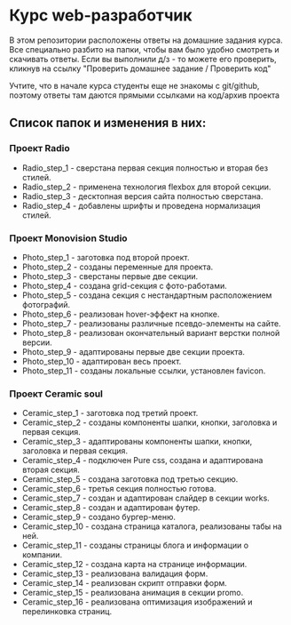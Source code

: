 # Курс web-разработчик

В этом репозитории расположены ответы на домашние задания курса. Все специально разбито на папки, чтобы вам было удобно смотреть и скачивать ответы.
Если вы выполнили д/з - то можете его проверить, кликнув на ссылку "Проверить домашнее задание / Проверить код"

Учтите, что в начале курса студенты еще не знакомы с git/github, поэтому ответы там даются прямыми ссылками на код/архив проекта

## Список папок и изменения в них:

### Проект Radio

- Radio_step_1 - сверстана первая секция полностью и вторая без стилей.
- Radio_step_2 - применена технология flexbox для второй секции.
- Radio_step_3 - десктопная версия сайта полностью сверстана.
- Radio_step_4 - добавлены шрифты и проведена нормализация стилей.

### Проект Monovision Studio

- Photo_step_1 - заготовка под второй проект.
- Photo_step_2 - созданы переменные для проекта.
- Photo_step_3 - сверстаны первые две секции.
- Photo_step_4 - создана grid-секция с фото-работами.
- Photo_step_5 - создана секция с нестандартным расположением фотографий.
- Photo_step_6 - реализован hover-эффект на кнопке.
- Photo_step_7 - реализованы различные псевдо-элементы на сайте.
- Photo_step_8 - реализован окончательный вариант верстки полной версии.
- Photo_step_9 - адаптированы первые две секции проекта.
- Photo_step_10 - адаптирован весь проект.
- Photo_step_11 - созданы локальные ссылки, установлен favicon.

### Проект Ceramic soul

- Ceramic_step_1 - заготовка под третий проект.
- Ceramic_step_2 - созданы компоненты шапки, кнопки, заголовка и первая секция.
- Ceramic_step_3 - адаптированы компоненты шапки, кнопки, заголовка и первая секция.
- Ceramic_step_4 - подключен Pure css, создана и адаптирована вторая секция.
- Ceramic_step_5 - создана заготовка под третью секцию.
- Ceramic_step_6 - третья секция полностью готова.
- Ceramic_step_7 - создан и адаптирован слайдер в секции works.
- Ceramic_step_8 - создан и адаптирован футер.
- Ceramic_step_9 - создано бургер-меню.
- Ceramic_step_10 - создана страница каталога, реализованы табы на ней.
- Ceramic_step_11 - созданы страницы блога и информации о компании.
- Ceramic_step_12 - создана карта на странице информации.
- Ceramic_step_13 - реализована валидация форм.
- Ceramic_step_14 - реализован скрипт отправки форм.
- Ceramic_step_15 - реализована анимация в секции promo.
- Ceramic_step_16 - реализована оптимизация изображений и перелинковка страниц.
